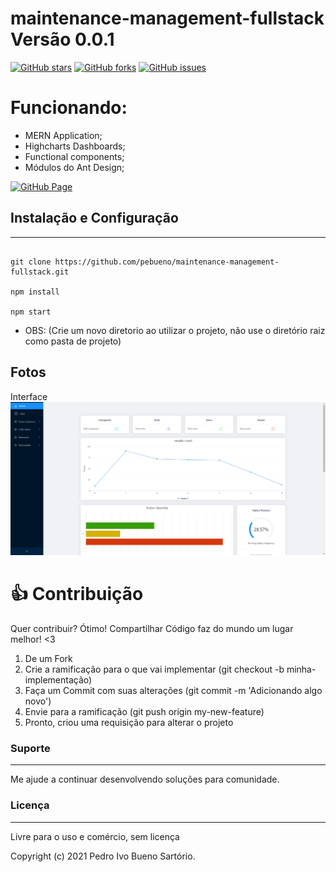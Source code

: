 # maintenance-management-fullstack Versão 0.0.1

[![GitHub stars](https://img.shields.io/github/stars/pebueno/maintenance-management-fullstack)](https://github.com/pebueno/maintenance-management-fullstack/stargazers) [![GitHub forks](https://img.shields.io/github/forks/pebueno/maintenance-management-fullstack)](https://github.com/pebueno/maintenance-management-fullstack/network) [![GitHub issues](https://img.shields.io/github/issues/pebueno/maintenance-management-fullstack)](https://github.com/pebueno/maintenance-management-fullstack/issues)

# Funcionando:

- MERN Application;
- Highcharts Dashboards;
- Functional components;
- Módulos do Ant Design;

[![GitHub Page](https://img.shields.io/badge/Try%20Out-this--app-red)](https://murmuring-badlands-21864.herokuapp.com/)

## Instalação e Configuração

---

```React

git clone https://github.com/pebueno/maintenance-management-fullstack.git

npm install

npm start

```

- OBS: (Crie um novo diretorio ao utilizar o projeto, não use o diretório raiz como pasta de projeto)

## Fotos

Interface
![Interface](https://github.com/pebueno/maintenance-management-fullstack/blob/master/assets/screenshots/Dashboard%20Inicial.png?raw=true "Interface")

# 👍 Contribuição

Quer contribuir? Ótimo!
Compartilhar Código faz do mundo um lugar melhor! <3

1. De um Fork
2. Crie a ramificação para o que vai implementar (git checkout -b minha-implementação)
3. Faça um Commit com suas alterações (git commit -m 'Adicionando algo novo')
4. Envie para a ramificação (git push origin my-new-feature)
5. Pronto, criou uma requisição para alterar o projeto

### Suporte

---

Me ajude a continuar desenvolvendo soluções para comunidade.

### Licença

---

Livre para o uso e comércio, sem licença

Copyright (c) 2021 Pedro Ivo Bueno Sartório.
